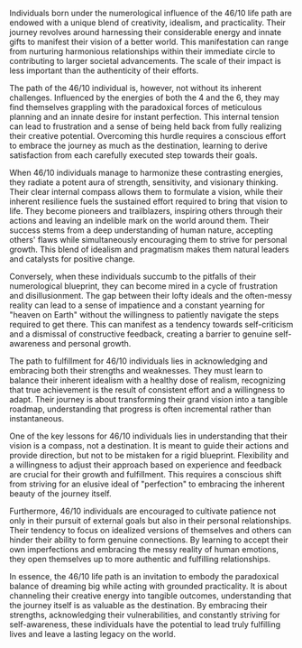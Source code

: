 Individuals born under the numerological influence of the 46/10 life path are endowed with a unique blend of creativity, idealism, and practicality. Their journey revolves around harnessing their considerable energy and innate gifts to manifest their vision of a better world. This manifestation can range from nurturing harmonious relationships within their immediate circle to contributing to larger societal advancements. The scale of their impact is less important than the authenticity of their efforts.

The path of the 46/10 individual is, however, not without its inherent challenges. Influenced by the energies of both the 4 and the 6, they may find themselves grappling with the paradoxical forces of meticulous planning and an innate desire for instant perfection. This internal tension can lead to frustration and a sense of being held back from fully realizing their creative potential. Overcoming this hurdle requires a conscious effort to embrace the journey as much as the destination, learning to derive satisfaction from each carefully executed step towards their goals.

When 46/10 individuals manage to harmonize these contrasting energies, they radiate a potent aura of strength, sensitivity, and visionary thinking. Their clear internal compass allows them to formulate a vision, while their inherent resilience fuels the sustained effort required to bring that vision to life. They become pioneers and trailblazers, inspiring others through their actions and leaving an indelible mark on the world around them. Their success stems from a deep understanding of human nature, accepting others' flaws while simultaneously encouraging them to strive for personal growth. This blend of idealism and pragmatism makes them natural leaders and catalysts for positive change.

Conversely, when these individuals succumb to the pitfalls of their numerological blueprint, they can become mired in a cycle of frustration and disillusionment. The gap between their lofty ideals and the often-messy reality can lead to a sense of impatience and a constant yearning for "heaven on Earth" without the willingness to patiently navigate the steps required to get there. This can manifest as a tendency towards self-criticism and a dismissal of constructive feedback, creating a barrier to genuine self-awareness and personal growth.

The path to fulfillment for 46/10 individuals lies in acknowledging and embracing both their strengths and weaknesses.  They must learn to balance their inherent idealism with a healthy dose of realism, recognizing that true achievement is the result of consistent effort and a willingness to adapt. Their journey is about transforming their grand vision into a tangible roadmap, understanding that progress is often incremental rather than instantaneous.

One of the key lessons for 46/10 individuals lies in understanding that their vision is a compass, not a destination.  It is meant to guide their actions and provide direction, but not to be mistaken for a rigid blueprint. Flexibility and a willingness to adjust their approach based on experience and feedback are crucial for their growth and fulfillment.  This requires a conscious shift from striving for an elusive ideal of "perfection" to embracing the inherent beauty of the journey itself.

Furthermore, 46/10 individuals are encouraged to cultivate patience not only in their pursuit of external goals but also in their personal relationships. Their tendency to focus on idealized versions of themselves and others can hinder their ability to form genuine connections. By learning to accept their own imperfections and embracing the messy reality of human emotions, they open themselves up to more authentic and fulfilling relationships.

In essence, the 46/10 life path is an invitation to embody the paradoxical balance of dreaming big while acting with grounded practicality. It is about channeling their creative energy into tangible outcomes, understanding that the journey itself is as valuable as the destination. By embracing their strengths, acknowledging their vulnerabilities, and constantly striving for self-awareness, these individuals have the potential to lead truly fulfilling lives and leave a lasting legacy on the world. 

